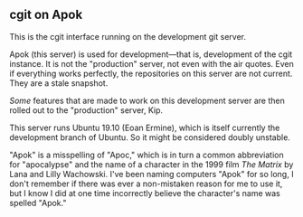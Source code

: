 ## cgit on Apok

This is the cgit interface running on the development git server.

Apok (this server) is used for development—that is, development of the cgit
instance. It is not the "production" server, not even with the air quotes. Even
if everything works perfectly, the repositories on this server are not current.
They are a stale snapshot.

*Some* features that are made to work on this development server are then
rolled out to the "production" server, Kip.

This server runs Ubuntu 19.10 (Eoan Ermine), which is itself currently the
development branch of Ubuntu. So it might be considered doubly unstable.

"Apok" is a misspelling of "Apoc," which is in turn a common abbreviation for
"apocalypse" and the name of a character in the 1999 film *The Matrix* by Lana
and Lilly Wachowski. I've been naming computers "Apok" for so long, I don't
remember if there was ever a non-mistaken reason for me to use it, but I know I
did at one time incorrectly believe the character's name was spelled "Apok."

